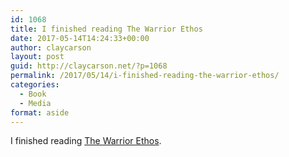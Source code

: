 ```yaml
---
id: 1068
title: I finished reading The Warrior Ethos
date: 2017-05-14T14:24:33+00:00
author: claycarson
layout: post
guid: http://claycarson.net/?p=1068
permalink: /2017/05/14/i-finished-reading-the-warrior-ethos/
categories:
  - Book
  - Media
format: aside
---
```

I finished reading [The Warrior Ethos](http://amazon.com/exec/obidos/ASIN/B004S7JHY6/claycarson0c-20).